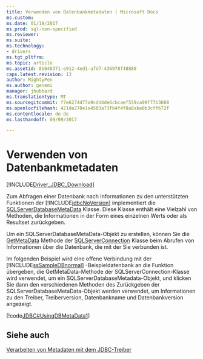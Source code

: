 ```yaml
---
title: Verwenden von Datenbankmetadaten | Microsoft Docs
ms.custom: 
ms.date: 01/19/2017
ms.prod: sql-non-specified
ms.reviewer: 
ms.suite: 
ms.technology:
- drivers
ms.tgt_pltfrm: 
ms.topic: article
ms.assetid: 8b048371-e912-4ed1-afd7-436978f48888
caps.latest.revision: 13
author: MightyPen
ms.author: genemi
manager: jhubbard
ms.translationtype: MT
ms.sourcegitcommit: f7e6274d77a9cdd4de6cbcaef559ca99f77b3608
ms.openlocfilehash: 421da278e1a4503a73fb4f4f8a8aba0b3cff672f
ms.contentlocale: de-de
ms.lasthandoff: 09/09/2017

---
```

# <a name="using-database-metadata"></a>Verwenden von Datenbankmetadaten
[!INCLUDE[Driver_JDBC_Download](../../includes/driver_jdbc_download.md)]

  Zum Abfragen einer Datenbank nach Informationen zu den unterstützten Funktionen der [!INCLUDE[jdbcNoVersion](../../includes/jdbcnoversion_md.md)] implementiert die [SQLServerDatabaseMetaData](../../connect/jdbc/reference/sqlserverdatabasemetadata-class.md) Klasse. Diese Klasse enthält eine Vielzahl von Methoden, die Informationen in der Form eines einzelnen Werts oder als Resultset zurückgeben.  
  
 Um ein SQLServerDatabaseMetaData-Objekt zu erstellen, können Sie die [GetMetaData](../../connect/jdbc/reference/getmetadata-method-sqlserverconnection.md) Methode der [SQLServerConnection](../../connect/jdbc/reference/sqlserverconnection-class.md) Klasse beim Abrufen von Informationen über die Datenbank, die mit der Sie verbunden ist.  
  
 Im folgenden Beispiel wird eine offene Verbindung mit der [!INCLUDE[ssSampleDBnormal](../../includes/sssampledbnormal_md.md)] -Beispieldatenbank an die Funktion übergeben, die GetMetaData-Methode der SQLServerConnection-Klasse wird verwendet, um ein SQLServerDatabaseMetadata-Objekt, und klicken Sie dann den verschiedenen Methoden des Zurückgeben der SQLServerDatabaseMetaData-Objekt werden verwendet, um Informationen zu den Treiber, Treiberversion, Datenbankname und Datenbankversion angezeigt.  
  
 [!code[JDBC#UsingDBMetaData1](../../connect/jdbc/codesnippet/Java/using-database-metadata_1.java)]  
  
## <a name="see-also"></a>Siehe auch  
 [Verarbeiten von Metadaten mit dem JDBC-Treiber](../../connect/jdbc/handling-metadata-with-the-jdbc-driver.md)  
  
  
